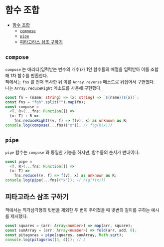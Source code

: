 # 함수 조합

- [함수 조합](#함수-조합)
  - [`compose`](#compose)
  - [`pipe`](#pipe)
  - [피타고라스 삼조 구하기](#피타고라스-삼조-구하기)

## `compose`

`compose` 는 애리티(입력받는 변수의 개수)가 1인 함수들의 배열을 입력받아 이를 조합해 1차 함수를 반환한다.  
책에서는 `fns` 를 먼저 복사한 뒤 이를 `Array.reverse` 메소드로 뒤집어서 구현했다.  
나는 `Array.reduceRight` 메소드를 사용해 구현했다.

```ts
const fn = (name: string) => (x: string) => `${name}(${x})`;
const fns = "fgh".split("").map(fn);
const compose =
  <T, R>(...fns: Function[]) =>
  (x: T) : R =>
    fns.reduceRight((v, f) => f(v), x) as unknown as R;
console.log(compose(...fns)("x")); // f(g(h(x)))
```

## `pipe`

`pipe` 함수는 `compose` 와 동일한 기능을 하지만, 함수들의 순서가 반대이다.

```ts
const pipe =
  <T, R>(...fns: Function[]) =>
  (x: T) =>
    fns.reduce((v, f) => f(v), x) as unknown as R;
console.log(pipe(...fns)("x")); // h(g(f(x)))
```

## 피타고라스 삼조 구하기

책에서는 직각삼각형의 빗변을 제외한 두 변이 주어졌을 때 빗변의 길이를 구하는 예시를 제시했다.

```ts
const squares = (arr: Array<number>) => map(arr, square);
const sumArray = (arr: Array<number>) => fold(arr, add, 0);
const pitagoras = pipe(squares, sumArray, Math.sqrt);
console.log(pitagoras([3, 4])); // 5
```

